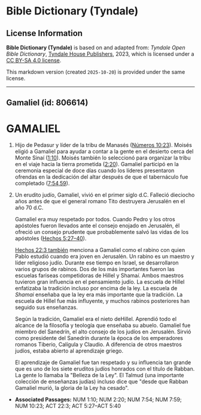 # Bible Dictionary (Tyndale)

## License Information

**Bible Dictionary (Tyndale)** is based on and adapted from: _Tyndale Open Bible Dictionary_, [Tyndale House Publishers](https://tyndaleopenresources.com/), 2023, which is licensed under a [CC BY-SA 4.0 license](https://creativecommons.org/licenses/by-sa/4.0/legalcode.en).

This markdown version (created `2025-10-20`) is provided under the same license.



--------------------------------

## Gamaliel (id: 806614)

GAMALIEL
========

1. Hijo de Pedasur y líder de la tribu de Manasés ([Números 10:23](https://ref.ly/Num10:23)). Moisés eligió a Gamaliel para ayudar a contar a la gente en el desierto cerca del Monte Sinaí ([1:10](https://ref.ly/Num1:10)). Moisés también lo seleccionó para organizar la tribu en el viaje hacia la tierra prometida ([2:20](https://ref.ly/Num2:20)). Gamaliel participó en la ceremonia especial de doce días cuando los líderes presentaron ofrendas en la dedicación del altar después de que el tabernáculo fue completado ([7:54,59](https://ref.ly/Num7:54,Num7:59)).
2. Un erudito judío, Gamaliel, vivió en el primer siglo d.C. Falleció dieciocho años antes de que el general romano Tito destruyera Jerusalén en el año 70 d.C.

    Gamaliel era muy respetado por todos. Cuando Pedro y los otros apóstoles fueron llevados ante el consejo enojado en Jerusalén, él ofreció un consejo prudente que probablemente salvó las vidas de los apóstoles ([Hechos 5:27–40](https://ref.ly/Acts5:27-Acts5:40)).

    [Hechos 22:3 también](https://ref.ly/Acts22:3) menciona a Gamaliel como el rabino con quien Pablo estudió cuando era joven en Jerusalén. Un rabino es un maestro y líder religioso judío. Durante ese tiempo en Israel, se desarrollaron varios grupos de rabinos. Dos de los más importantes fueron las escuelas fariseas competidoras de Hillel y Shama*i*. Ambos maestros tuvieron gran influencia en el pensamiento judío. La escuela de Hillel enfatizaba la tradición incluso por encima de la ley. La escuela de *Shamai* enseñaba que la ley era más importante que la tradición. La escuela de Hillel fue más influyente, y muchos rabinos posteriores han seguido sus enseñanzas.

    Según la tradición, Gamaliel era el nieto deHillel. Aprendió todo el alcance de la filosofía y teología que enseñaba su abuelo. Gamaliel fue miembro del Sanedrín, el alto consejo de los judíos en Jerusalén. Sirvió como presidente del Sanedrín durante la época de los emperadores romanos Tiberio, Calígula y Claudio. A diferencia de otros maestros judíos, estaba abierto al aprendizaje griego.

    El aprendizaje de Gamaliel fue tan respetado y su influencia tan grande que es uno de los siete eruditos judíos honrados con el título de Rabban. La gente lo llamaba la "Belleza de la Ley". El Talmud (una importante colección de enseñanzas judías) incluso dice que "desde que Rabban Gamaliel murió, la gloria de la Ley ha cesado".

* **Associated Passages:** NUM 1:10; NUM 2:20; NUM 7:54; NUM 7:59; NUM 10:23; ACT 22:3; ACT 5:27–ACT 5:40

